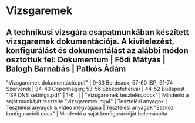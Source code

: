# Vizsgaremek
A technikusi vizsgára csapatmunkában készített vizsgaremek dokumentációja.
A kivitelezést, konfigurálást és dokumentálást az alábbi módon osztottuk fel:
Dokumentum | Fődi Mátyás | Balogh Barnabás | Patkós Ádám
-------------------------------------------------------
"Vizsgaremek dokumentáció.pdf" | 9-33 Bordeaux; 57-60 ISP; 61-74 Szerverek | 34-43 Copenhagen; 53-56 Székesfehérvár | 44-52 Budapest
"ISP DNS settings.pdf" | 1-6 | | |
"Vizsgaremek tesztelés.docx" | Mindenki a saját munkáját tesztelte 
"vizsgaremek.mp4" | Tesztelési anyagok | Tesztelési anyagok & videó megvágása | Tesztelési anyagok
"Eszköz konfigurációk.docx" | Mindenki a saját konfigurációját belemásolta
